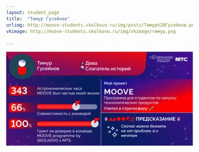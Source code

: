 ```yaml
---
layout: student_page
title:  "Тимур Гусейнов"
urlimg: http://moove-students.skolkovo.ru/img/posts/Тимур%20Гусейнов.png
vkimage: http://moove-students.skolkovo.ru/img/vkimage/тимур.png

---
```


<img class="img-fluid" src="/img/posts/Тимур Гусейнов.png" alt="team">
